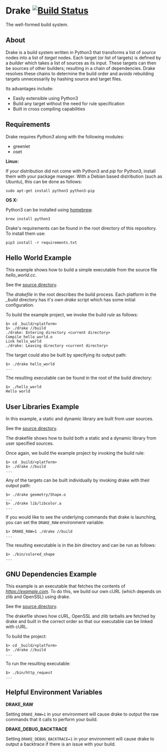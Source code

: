 Drake [![Build Status](https://travis-ci.org/mefyl/drake.svg?branch=master)](https://travis-ci.org/mefyl/drake)
=====
The well-formed build system.

About
-----
Drake is a build system written in Python3 that transforms a list of *source* nodes into a list of *target* nodes. Each target (or list of targets) is defined by a *builder* which takes a list of sources as its input. These targets can then be sources of other builders; resulting in a chain of dependencies. Drake resolves these chains to determine the build order and avoids rebuilding targets unnecessarily by hashing source and target files.

Its advantages include:
- Easily extensible using Python3
- Build any target without the need for rule specification
- Built in cross compiling capabilities

Requirements
------------
Drake requires *Python3* along with the following modules:
- greenlet
- oset

**Linux:**

If your distribution did not come with Python3 and *pip* for Python3, install them with your package manager. With a Debian based distribution (such as Ubuntu), this can be done as follows:
```
sudo apt-get install python3 python3-pip
```

**OS X:**

Python3 can be installed using [homebrew](http://brew.sh).
```
brew install python3
```

Drake's requirements can be found in the root directory of this repository. To install them use:
```
pip3 install -r requirements.txt
```

Hello World Example
-------------------
This example shows how to build a simple executable from the source file *hello_world.cc*.

See the [source directory](https://github.com/mefyl/drake/tree/master/examples/hello_world).

The *drakefile* in the root describes the build process. Each platform in the *_build* directory has it's own *drake* script which has some initial configuration.

To build the example project, we invoke the build *rule* as follows:
```
$> cd _build/<platform>
$> ./drake //build
./drake: Entering directory <current directory>
Compile hello_world.o
Link hello_world
./drake: Leaving directory <current directory>
```

The target could also be built by specifying its output path:
```
$> ./drake hello_world
...
```

The resulting executable can be found in the root of the build directory:
```
$> ./hello_world
Hello world
```

User Libraries Example
-----------------
In this example, a static and dynamic library are built from user sources.

See the [source directory](https://github.com/mefyl/drake/tree/master/examples/user_libraries).

The drakefile shows how to build both a static and a dynamic library from user specified sources.

Once again, we build the example project by invoking the build rule:
```
$> cd _build/<platform>
$> ./drake //build
...
```

Any of the targets can be built individually by invoking drake with their output path:
```
$> ./drake geometry/Shape.o
...
$> ./drake lib/libcolor.a
...
```

If you would like to see the underlying commands that drake is launching, you can set the `DRAKE_RAW` environment variable:

```
$> DRAKE_RAW=1 ./drake //build
...
```

The resulting executable is in the *bin* directory and can be run as follows:
```
$> ./bin/colored_shape
...
```

GNU Dependencies Example
------------------------
This example is an executable that fetches the contents of *https://example.com*. To do this, we build our own cURL (which depends on zlib and OpenSSL) using drake.

See the [source directory](https://github.com/mefyl/drake/tree/master/examples/gnu_builder).

The drakefile shows how cURL, OpenSSL and zlib tarballs are fetched by drake and built in the correct order so that our executable can be linked with cURL.

To build the project:
```
$> cd _build/<platform>
$> ./drake //build
...
```

To run the resulting executable:
```
$> ./bin/http_request
...
```

Helpful Environment Variables
-----------------------------
**DRAKE_RAW**

Setting `DRAKE_RAW=1` in your environment will cause drake to output the raw commands that it calls to perform your build.

**DRAKE_DEBUG_BACKTRACE**

Setting `DRAKE_DEBUG_BACKTRACE=1` in your environment will cause drake to output a backtrace if there is an issue with your build.
